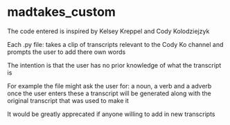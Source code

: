 # madtakes_custom

The code entered is inspired by Kelsey Kreppel and Cody Kolodziejzyk

Each .py file: takes a clip of transcripts relevant to the Cody Ko channel and prompts the user to add there own words

The intention is that the user has no prior knowledge of what the transcript is

For example the file might ask the user for: a noun, a verb and a adverb once the user enters these a transcript will
be generated along with the original transcript that was used to make it

It would be greatly apprecated if anyone willing to add in new transcripts
